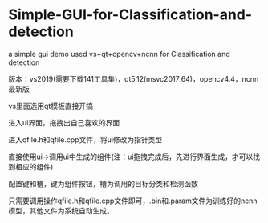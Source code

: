 # Simple-GUI-for-Classification-and-detection
a simple gui demo used vs+qt+opencv+ncnn for Classification and detection

版本：vs2019(需要下载141工具集)，qt5.12(msvc2017_64)，opencv4.4，ncnn最新版

vs里面选用qt模板直接开搞

进入ui界面，拖拽出自己喜欢的界面

进入qfile.h和qfile.cpp文件，将ui修改为指针类型

直接使用ui->调用ui中生成的组件(注：ui拖拽完成后，先进行界面生成，才可以找到相应的组件)

配置键和槽，键为组件按钮，槽为调用的目标分类和检测函数

只需要调用操作qfile.h和qfile.cpp文件即可，.bin和.param文件为训练好的ncnn模型，其他文件为系统自动生成。

